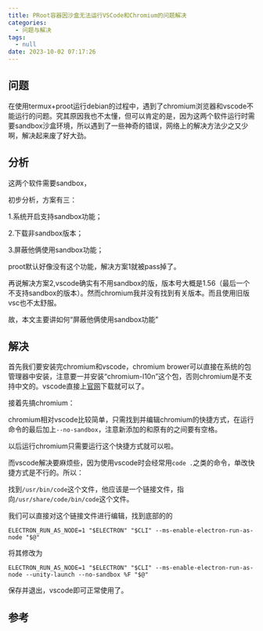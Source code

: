 ```yaml
---
title: PRoot容器因沙盒无法运行VSCode和Chromium的问题解决
categories:
  - 问题与解决
tags:
  - null
date: 2023-10-02 07:17:26
---
```


## 问题

在使用termux+proot运行debian的过程中，遇到了chromium浏览器和vscode不能运行的问题。究其原因我也不太懂，但可以肯定的是，因为这两个软件运行时需要sandbox沙盒环境，所以遇到了一些神奇的错误，网络上的解决方法少之又少啊，解决起来废了好大劲。

## 分析

这两个软件需要sandbox，

初步分析，方案有三：

1.系统开启支持sandbox功能；

2.下载非sandbox版本；

3.屏蔽他俩使用sandbox功能；

proot默认好像没有这个功能，解决方案1就被pass掉了。

再说解决方案2,vscode确实有不用sandbox的版，版本号大概是1.56（最后一个不支持sandbox的版本）。然而chromium我并没有找到有关版本。而且使用旧版vsc也不太舒服。

故，本文主要讲如何“屏蔽他俩使用sandbox功能”

## 解决

首先我们要安装完chromium和vscode，chromium brower可以直接在系统的包管理器中安装，注意要一并安装“chromium-l10n”这个包，否则chromium是不支持中文的。vscode直接上[官网](https://code.visualstudio.com/)下载就可以了。

接着先搞chromium：

chromium相对vscode比较简单，只需找到并编辑chromium的快捷方式，在运行命令的最后加上`--no-sandbox`，注意新添加的和原有的之间要有空格。

以后运行chromium只需要运行这个快捷方式就可以啦。

而vscode解决要麻烦些，因为使用vscode时会经常用`code .`之类的命令，单改快捷方式是不行的。所以：

找到`/usr/bin/code`这个文件，他应该是一个链接文件，指向`/usr/share/code/bin/code`这个文件。

我们可以直接对这个链接文件进行编辑，找到底部的的

`ELECTRON_RUN_AS_NODE=1 "$ELECTRON" "$CLI" --ms-enable-electron-run-as-node "$@"`

将其修改为

`ELECTRON_RUN_AS_NODE=1 "$ELECTRON" "$CLI" --ms-enable-electron-run-as-node --unity-launch --no-sandbox %F "$@"`

保存并退出，vscode即可正常使用了。

## 参考